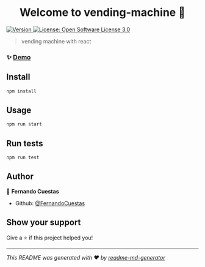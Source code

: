 <h1 align="center">Welcome to vending-machine 👋</h1>
<p>
  <a href="https://www.npmjs.com/package/vending-machine" target="_blank">
    <img alt="Version" src="https://img.shields.io/npm/v/vending-machine.svg">
  </a>
  <a href="#" target="_blank">
    <img alt="License: Open Software License 3.0" src="https://img.shields.io/badge/License-Open Software License 3.0-yellow.svg" />
  </a>
</p>

> vending machine with react

### ✨ [Demo](https://fernando-cuestas-vending-machine.netlify.com/)

## Install

```sh
npm install
```

## Usage

```sh
npm run start
```

## Run tests

```sh
npm run test
```

## Author

👤 **Fernando Cuestas**

* Github: [@FernandoCuestas](https://github.com/FernandoCuestas)

## Show your support

Give a ⭐️ if this project helped you!

***
_This README was generated with ❤️ by [readme-md-generator](https://github.com/kefranabg/readme-md-generator)_
